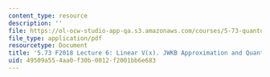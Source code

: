 ```yaml
---
content_type: resource
description: ''
file: https://ol-ocw-studio-app-qa.s3.amazonaws.com/courses/5-73-quantum-mechanics-i-fall-2018/49509a554aa0f30b0012f2001bb6e683_MIT5_73F18_Lec6.pdf
file_type: application/pdf
resourcetype: Document
title: '5.73 F2018 Lecture 6: Linear V(x). JWKB Approximation and Quantization'
uid: 49509a55-4aa0-f30b-0012-f2001bb6e683
---
```

